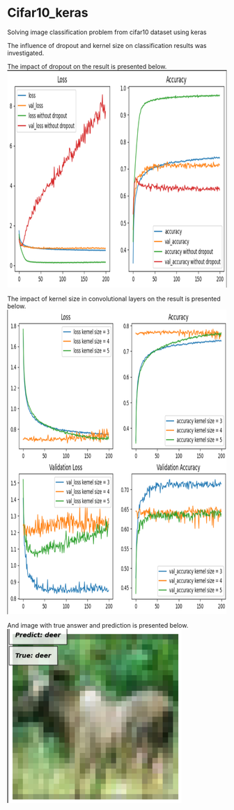 # Cifar10_keras
Solving image classification problem from cifar10 dataset using keras <br/>

The influence of dropout and kernel size on classification results was investigated.<br/>

The impact of dropout on the result is presented below.<br/>
<img src="https://github.com/Marakuia/Cifar10_keras/blob/main/results/dropout.png" width="800" height="500"><br/>


The impact of kernel size in convolutional layers on the result is presented below.<br/>
<img src="https://github.com/Marakuia/Cifar10_keras/blob/main/results/kernel_size.png" width="800" height="700"><br/>


And image with true answer and prediction is presented below. <br/>
<img src="https://github.com/Marakuia/Cifar10_keras/blob/main/results/result.png" width="400" height="400">
